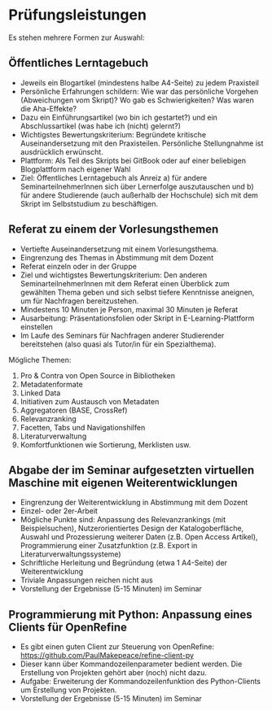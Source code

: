 # Prüfungsleistungen

Es stehen mehrere Formen zur Auswahl:

## Öffentliches Lerntagebuch

* Jeweils ein Blogartikel (mindestens halbe A4-Seite) zu jedem Praxisteil
* Persönliche Erfahrungen schildern: Wie war das persönliche Vorgehen (Abweichungen vom Skript)? Wo gab es Schwierigkeiten? Was waren die Aha-Effekte?
* Dazu ein Einführungsartikel (wo bin ich gestartet?) und ein Abschlussartikel (was habe ich (nicht) gelernt?)
* Wichtigstes Bewertungskriterium: Begründete kritische Auseinandersetzung mit den Praxisteilen. Persönliche Stellungnahme ist ausdrücklich erwünscht.
* Plattform: Als Teil des Skripts bei GitBook oder auf einer beliebigen Blogplattform nach eigener Wahl
* Ziel: Öffentliches Lerntagebuch als Anreiz a) für andere SeminarteilnehmerInnen sich über Lernerfolge auszutauschen und b) für andere Studierende (auch außerhalb der Hochschule) sich mit dem Skript im Selbststudium zu beschäftigen.

## Referat zu einem der Vorlesungsthemen

* Vertiefte Auseinandersetzung mit einem Vorlesungsthema.
* Eingrenzung des Themas in Abstimmung mit dem Dozent
* Referat einzeln oder in der Gruppe
* Ziel und wichtigstes Bewertungskriterium: Den anderen SeminarteilnehmerInnen mit dem Referat einen Überblick zum gewählten Thema geben und sich selbst tiefere Kenntnisse aneignen, um für Nachfragen bereitzustehen.
* Mindestens 10 Minuten je Person, maximal 30 Minuten je Referat
* Ausarbeitung: Präsentationsfolien oder Skript in E-Learning-Plattform einstellen
* Im Laufe des Seminars für Nachfragen anderer Studierender bereitstehen (also quasi als Tutor/in für ein Spezialthema).

Mögliche Themen:
1. Pro & Contra von Open Source in Bibliotheken
2. Metadatenformate
2. Linked Data
3. Initiativen zum Austausch von Metadaten
4. Aggregatoren (BASE, CrossRef)
5. Relevanzranking
6. Facetten, Tabs und Navigationshilfen
7. Literaturverwaltung
8. Komfortfunktionen wie Sortierung, Merklisten usw.

## Abgabe der im Seminar aufgesetzten virtuellen Maschine mit eigenen Weiterentwicklungen

* Eingrenzung der Weiterentwicklung in Abstimmung mit dem Dozent
* Einzel- oder 2er-Arbeit
* Mögliche Punkte sind: Anpassung des Relevanzrankings (mit Beispielsuchen), Nutzerorientiertes Design der Katalogoberfläche, Auswahl und Prozessierung weiterer Daten (z.B. Open Access Artikel), Programmierung einer Zusatzfunktion (z.B. Export in Literaturverwaltungssysteme)
* Schriftliche Herleitung und Begründung (etwa 1 A4-Seite) der Weiterentwicklung
* Triviale Anpassungen reichen nicht aus
* Vorstellung der Ergebnisse (5-15 Minuten) im Seminar

## Programmierung mit Python: Anpassung eines Clients für OpenRefine

* Es gibt einen guten Client zur Steuerung von OpenRefine: https://github.com/PaulMakepeace/refine-client-py
* Dieser kann über Kommandozeilenparameter bedient werden. Die Erstellung von Projekten gehört aber (noch) nicht dazu.
* Aufgabe: Erweiterung der Kommandozeilenfunktion des Python-Clients um Erstellung von Projekten.
* Vorstellung der Ergebnisse (5-15 Minuten) im Seminar